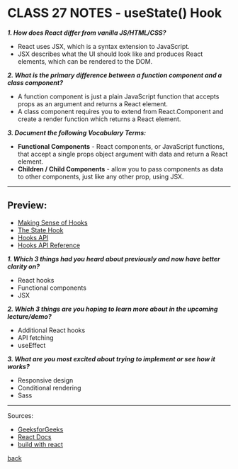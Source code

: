 # CLASS 27 NOTES - useState() Hook

***1. How does React differ from vanilla JS/HTML/CSS?***

- React uses JSX, which is a syntax extension to JavaScript.
- JSX describes what the UI should look like and produces React elements, which can be rendered to the DOM.

***2. What is the primary difference between a function component and a class component?***

- A function component is just a plain JavaScript function that accepts props as an argument and returns a React element.
- A class component requires you to extend from React.Component and create a render function which returns a React element.

***3. Document the following Vocabulary Terms:***

- **Functional Components** - React components, or JavaScript functions, that accept a single props object argument with data and return a React element.
- **Children / Child Components** - allow you to pass components as data to other components, just like any other prop, using JSX.

- - -

## Preview:

- [Making Sense of Hooks](https://medium.com/@dan_abramov/making-sense-of-react-hooks-fdbde8803889)
- [The State Hook](https://reactjs.org/docs/hooks-state.html)
- [Hooks API](https://reactjs.org/docs/hooks-overview.html)
- [Hooks API Reference](https://reactjs.org/docs/hooks-reference.html)

***1. Which 3 things had you heard about previously and now have better clarity on?***

- React hooks
- Functional components
- JSX

***2. Which 3 things are you hoping to learn more about in the upcoming lecture/demo?***

- Additional React hooks
- API fetching
- useEffect

***3. What are you most excited about trying to implement or see how it works?***

- Responsive design
- Conditional rendering
- Sass

- - -

Sources:

- [GeeksforGeeks](https://www.geeksforgeeks.org/differences-between-functional-components-and-class-components-in-react/#:~:text=A%20functional%20component%20is%20just,method%20used%20in%20functional%20components.)
- [React Docs](https://reactjs.org/docs/components-and-props.html)
- [build with react](https://buildwithreact.com/article/component-children)

[back](../README.md)
